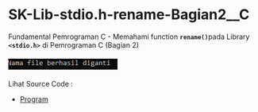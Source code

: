 # SK-Lib-stdio.h-rename-Bagian2__C
Fundamental Pemrograman C - Memahami function <code><b>rename()</b></code>pada Library <code><b>&lt;stdio.h></b></code> di Pemrograman C (Bagian 2)<br><br>
<img src="https://github.com/RizkyKhapidsyah/SK-Lib-stdio.h-rename-Bagian2__C/blob/master/SK-Lib-stdio.h-rename-Bagian2__C/result/001.PNG"><br><br>
Lihat Source Code : <br>
- <a href="https://github.com/RizkyKhapidsyah/SK-Lib-stdio.h-rename-Bagian2__C/blob/master/SK-Lib-stdio.h-rename-Bagian2__C/Source.c">Program</a>
